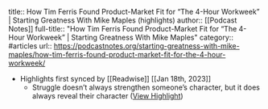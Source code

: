 title:: How Tim Ferris Found Product-Market Fit for “The 4-Hour Workweek” | Starting Greatness With Mike Maples (highlights)
author:: [[Podcast Notes]]
full-title:: "How Tim Ferris Found Product-Market Fit for “The 4-Hour Workweek” | Starting Greatness With Mike Maples"
category:: #articles
url:: https://podcastnotes.org/starting-greatness-with-mike-maples/how-tim-ferris-found-product-market-fit-for-the-4-hour-workweek/

- Highlights first synced by [[Readwise]] [[Jan 18th, 2023]]
	- Struggle doesn’t always strengthen someone’s character, but it does always reveal their character ([View Highlight](https://read.readwise.io/read/01gq28bs4nrx5eab7jgmp7ecsq))